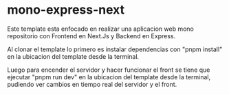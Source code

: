 # mono-express-next

Este template esta enfocado en realizar una aplicacion web mono repositorio con Frontend en Next.Js y Backend en Express.

Al clonar el template lo primero es instalar dependencias con "pnpm install" en la ubicacion del template desde la terminal.

Luego para encender el servidor y hacer funcionar el front se tiene que ejecutar "pnpm run dev" en la ubicacion del template desde la terminal, pudiendo ver cambios en tiempo real del servidor y el front.
